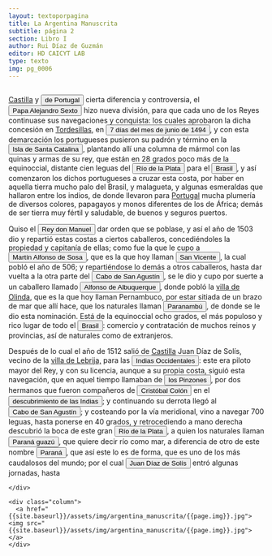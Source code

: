 ```yaml
---
layout: textoporpagina
title: La Argentina Manuscrita
subtitle: página 2
section: Libro I
author: Rui Díaz de Guzmán
editor: HD CAICYT LAB
type: texto
img: pg_0006
---
```


<div class="row">
	<div class="column">

<a href="https://recogito.pelagios.org/document/wzqxhk0h3vpikm/part/1/edit#706e3a0b-5adc-4455-acbd-feb7c9334bcb" target="_blank">Castilla</a> y <button class="balloon" data-balloon-pos="up" data-balloon-length="large" data-balloon="Refiere al Rey Juan antes mencionado">de Portugal</button> cierta diferencia y controversia, el <button class="balloon" data-balloon-pos="up" data-balloon-length="large" data-balloon="Alejandro VI (Játiva, Valencia, c. 1431–Roma, 18 de agosto de 1503) fue el papa n.º 214 de la Iglesia católica entre 1492 y 1503. Su nombre de nacimiento, en valenciano, era Roderic de Borja (Rodrigo de Borja en castellano o Borgia en italiano). Hijo de Jofré de Borja y Escrivà y de Isabel de Borja, hermana de Alfonso de Borja, obispo de Valencia y futuro papa Calixto III. Rodrigo Borja alcanzó el poder gracias al nepotismo y lo mantuvo por él, consiguiendo su ascenso dentro de la jerarquía de la Iglesia católica gracias a su relación con el papa Calixto III, de quien era sobrino. Esta relación familiar le facilitó el acceso a Cardenal diácono y el desempeño de numerosos cargos de gran importancia dentro y fuera de la Curia Romana, que le permitieron hacerse con las influencias políticas y el prestigio que, finalmente, le llevaron al solio pontificio en 1492.">Papa Alejandro Sexto</button> hizo nueva división, para que cada uno de los Reyes continuase sus navegaciones y conquista: los cuales aprobaron la dicha concesión en <a href="https://recogito.pelagios.org/document/wzqxhk0h3vpikm/part/1/edit#ec75af8b-0ea4-46ae-b217-f0e7af6d6d26" target="_blank">Tordesillas</a>, en <button class="balloon" data-balloon-pos="up" data-balloon-length="large" data-balloon="El Tratado de Tordesillas (en portugués: Tratado de Tordesilhas) fue el compromiso suscrito en la localidad de Tordesillas —situada en la actual provincia de Valladolid, en España—, el 7 de junio de 1494, entre los representantes de Isabel y Fernando, reyes de Castilla y de Aragón, por una parte, y los del rey Juan II de Portugal, por la otra, en virtud del cual se estableció un reparto de las zonas de navegación y conquista del océano Atlántico y del Nuevo Mundo mediante una línea situada 370 leguas al oeste de las islas de Cabo Verde, a fin de evitar conflictos de intereses entre la Monarquía Hispánica y el Reino de Portugal. En la práctica este tratado garantizaba al reino portugués que los españoles no interferirían en su ruta del cabo de Buena Esperanza, y viceversa los primeros no lo harían en las recientemente descubiertas Antillas.Aunque por Tratado de Tordesillas se conoce al convenio de límites en el océano Atlántico, ese día se firmó también en Tordesillas otro tratado por el cual se delimitaron las pesquerías del mar entre el cabo Bojador y el Río de Oro, y los límites del Reino de Fez en el norte de África.">7 días del mes de junio de 1494</button>, y con esta demarcación los portugueses pusieron su padrón y término en la <button class="balloon" data-balloon-pos="up" data-balloon-length="large" data-balloon="Es la isla que alberga actualmente a la ciudad de Florianópolis, sobre la costa del estado de Santa Catalina. La isla fue bautizada con su nombre moderno por Sebastián Caboto, que realizó allí una larga parada de reabastecimiento de su armada antes de adentrarse a explorar el Río de la Plata.">Isla de Santa Catalina</button>, plantando allí una columna de mármol con las quinas y armas de su rey, que están en 28 grados poco más de la equinoccial, distante cien leguas del <a href="https://recogito.pelagios.org/document/wzqxhk0h3vpikm/part/1/edit#f7fac2c2-9d21-43d9-899f-a427c504c655" target="_blank"><button class="balloon" data-balloon-pos="up" data-balloon-length="large" data-balloon="Refiere al Río">Río de la Plata</button></a> para el <a href="https://recogito.pelagios.org/document/wzqxhk0h3vpikm/part/1/edit#9ec88dac-b92e-4341-b780-d20e7ee64823" target="_blank"><button class="balloon" data-balloon-pos="up" data-balloon-length="large" data-balloon="La costa de lo que hoy es territorio brasileño fue el primer punto al que llegaron los europeos en América del Sur. La primera expedición que exploró la región fue un desprendimiento de la flota portuguesa que Vasco da Gama (c. 1460-1524) llevaba hacia oriente. Las naves dirigidas por Pedro Álvarez de Cabral (1467-1520) se alejaron excesivamente de la costa de África y terminaron en el extremo sur de actual territorio del Estado de Bahía, en que el permanecieron entre abril y mayo del año 1500. Los portuguese establecieron en la costa precarias feitorias para comerciar verzino o palo brasil con los nativos de las sociedades tupí y guaraní nativas. Recién en 1530 la corona brasileña tomaría acciones decididas para organizar la ocupación portuguesa y las actividades de explotación, cuando instaura el régimen de capitanías hereditarias que estructuraría el establecimiento colonial lusitano en brasil. Bibliografía: Johnson, H. B., &quot;Portuguese Settlement, 1500-1580&quot;, en Bethell, Leslie (ed.), Colonial Brazil, Cambridge, Cambridge University Press, 1987, pp. 1-38; Abulafia, David, El descubrimiento de la humanidad. Encuentros atlánticos en la era de Colón, Barcelona, Crítica, 2009 [2008]; Metcalf, Alida C., Go-Betweens and the Colonization of Brazil, 1500-1600, Austin, University of Texas Press, 2005; Vaz de Caminha, Pêro, Carta del descubrimiento del Brasil, Barcelona, Acantilado, 2009.">Brasil</button></a>, y así comenzaron los dichos portugueses a cruzar esta costa, por haber en aquella tierra mucho palo del Brasil, y malagueta, y algunas esmeraldas que hallaron entre los indios, de donde llevaron para <a href="https://recogito.pelagios.org/document/wzqxhk0h3vpikm/part/1/edit#9e50c2e3-d75b-4356-a532-f67628f8f5a8" target="_blank">Portugal</a> mucha plumería de diversos colores, papagayos y monos diferentes de los de África; demás de ser tierra muy fértil y saludable, de buenos y seguros puertos. 

Quiso el <button class="balloon" data-balloon-pos="up" data-balloon-length="large" data-balloon="Manuel I de Portugal, apodado El Afortunado (Alcochete, 31 de mayo de 1469 - Lisboa, 13 de diciembre de 1521) fue rey de Portugal. Fue el octavo hijo del infante Fernando de Portugal, duque de Viseu e hijo de Eduardo I, y de la infanta Beatriz de Aveiro, nieta de Juan I. En 1495 sucedió en el trono de Portugal a su primo Juan II quien, a la sazón, era también su cuñado al estar casado con su hermana Leonor de Viseu. Se le apodó O Venturoso y O Bem-Aventurado por los grandes logros y acontecimientos acaecidos durante su reinado, entre ellos el descubrimiento de la ruta Atlántica hacia las Indias por el cabo de Buena Esperanza y el descubrimiento de Brasil.">Rey don Manuel</button> dar orden que se poblase, y así el año de 1503 dio y repartió estas costas a ciertos caballeros, concediéndoles la propiedad y capitanía de ellas; como fue la que le cupo a <button class="balloon" data-balloon-pos="up" data-balloon-length="large" data-balloon="Martim Afonso de Sousa (Vila Viçosa, 1500 - Lisboa, 21 de julio de 1571), fue un noble, marino y militar portugués, recordado por haber participado en la primera expedición colonizadora de Brasil y por haber sido gobernador de la India portuguesa (1542-1545).. Es difícil la identificación de este personaje, ya que el Martín Alfonso de Sousa (1500-1571) referido tendría tres años al momento de las cesiones que meciona Ruy Díaz. Podría quizás tratarse de un homónimo. La gran figura posrtuguesa en el Brasil durante ese período fue Gonzalo Coelho (c. 1450-1512) quien condujo la segunda expedición portuguesa al Brasil en 1501 que desembarcó en el cabo de San Agustín, exploró la costas brasileñas y habría llevado a Américo Vespucio en su supuesto primer viaje. Coelho volvió a Brasil entre 1503 y 1504, cuando fundó Porto Seguro. Esta actidad fue realizada con la primera concesión firmada por el Rey de Portugal autorizando la explotación del palo brasil. Bibliografía: Johnson, H. B., &quot;Portuguese Settlement, 1500-1580&quot;, en Bethell, Leslie (ed.), Colonial Brazil, Cambridge, Cambridge University Press, 1987;  Metcalf, Alida, Go-Betweens and the Colonization of Brazil, 1500-1600, Austin, University of Texas Press, 2005,">Martín Alfonso de Sosa</button>, que es la que hoy llaman <a href="https://recogito.pelagios.org/document/wzqxhk0h3vpikm/part/1/edit#249a7a12-000e-467d-8795-7e96d8829fa8" target="_blank"><button class="balloon" data-balloon-pos="up" data-balloon-length="large" data-balloon="Refiere a la zona de Sao Pablo, Brasil. Primer asentamiento en la zona.">San Vicente</button></a>, la cual pobló el año de 506; y repartiéndose lo demás a otros caballeros, hasta dar vuelta a la otra parte del <a href="https://recogito.pelagios.org/document/wzqxhk0h3vpikm/part/1/edit#73a881ef-7d8e-440f-974a-7233e8273762" target="_blank"><button class="balloon" data-balloon-pos="up" data-balloon-length="large" data-balloon="Santo Agostinho, Cabo de Consolación, Pernambuco, Brasil">Cabo de San Agustín</button></a>, se le dio y cupo por suerte a un caballero llamado <button class="balloon" data-balloon-pos="up" data-balloon-length="large" data-balloon="Creo que refiere a Jorge de Albuquerque Coelho, hijo de Duarte Coelho Pereira (Porto, ca. 1485 - Lisboa, 7 de agosto de 1554) fue un militar y administrador colonial portugués. Fue el primer Capitán-donatario de la Capitanía de Pernambuco y fundador de Olinda.">Alfonso de Albuquerque</button>, donde pobló la <a href="https://recogito.pelagios.org/document/wzqxhk0h3vpikm/part/1/edit#27c9b87a-9f40-4e28-b147-bc3fe5ec10c6" target="_blank">villa de Olinda</a>, que es la que hoy llaman Pernambuco, por estar sitiada de un brazo de mar que allí hace, que los naturales llaman <button class="balloon" data-balloon-pos="up" data-balloon-length="large" data-balloon="En la región del Guairá, Paranambaré, o Paranambu? Según Pedro Vaz de Barros, nacido en Algarve. En 1603 nombrado gobernador de la capitania de São Vicente.. Canal de Santa Cruz, en el estado de Recife.">Paranambú</button>, de donde se le dio esta nominación. Está de la equinoccial ocho grados, el más populoso y rico lugar de todo el <a href="https://recogito.pelagios.org/document/wzqxhk0h3vpikm/part/1/edit#a35bc8fa-e620-4ee5-af42-a0d31735f476" target="_blank"><button class="balloon" data-balloon-pos="up" data-balloon-length="large" data-balloon="La costa de lo que hoy es territorio brasileño fue el primer punto al que llegaron los europeos en América del Sur. La primera expedición que exploró la región fue un desprendimiento de la flota portuguesa que Vasco da Gama (c. 1460-1524) llevaba hacia oriente. Las naves dirigidas por Pedro Álvarez de Cabral (1467-1520) se alejaron excesivamente de la costa de África y terminaron en el extremo sur de actual territorio del Estado de Bahía, en que el permanecieron entre abril y mayo del año 1500. Los portuguese establecieron en la costa precarias feitorias para comerciar verzino o palo brasil con los nativos de las sociedades tupí y guaraní nativas. Recién en 1530 la corona brasileña tomaría acciones decididas para organizar la ocupación portuguesa y las actividades de explotación, cuando instaura el régimen de capitanías hereditarias que estructuraría el establecimiento colonial lusitano en brasil. Bibliografía: Johnson, H. B., &quot;Portuguese Settlement, 1500-1580&quot;, en Bethell, Leslie (ed.), Colonial Brazil, Cambridge, Cambridge University Press, 1987, pp. 1-38; Abulafia, David, El descubrimiento de la humanidad. Encuentros atlánticos en la era de Colón, Barcelona, Crítica, 2009 [2008]; Metcalf, Alida C., Go-Betweens and the Colonization of Brazil, 1500-1600, Austin, University of Texas Press, 2005; Vaz de Caminha, Pêro, Carta del descubrimiento del Brasil, Barcelona, Acantilado, 2009.">Brasil</button></a>: comercio y contratación de muchos reinos y provincias, así de naturales como de extranjeros. 

Después de lo cual el año de 1512 salió de <a href="https://recogito.pelagios.org/document/wzqxhk0h3vpikm/part/1/edit#638b94ae-6eee-4f5c-b938-eb184ba62407" target="_blank">Castilla</a> Juan Díaz de Solís, vecino de la <a href="https://recogito.pelagios.org/document/wzqxhk0h3vpikm/part/1/edit#1276d04e-7cc5-4080-acf3-a534975abfcf" target="_blank">villa de Lebrija,</a> para las <button class="balloon" data-balloon-pos="up" data-balloon-length="large" data-balloon="Las Indias Occidentales se refiere, comúnmente, a las islas del Caribe denominadas Antillas y Bahamas. La aplicación de Indias Occidentales a esta región es, según la RAE, &quot;admisible siempre que no haya posible confusión con la denominación tradicional de todo el continente&quot;, aunque precisa que es uso influido por la denominación inglesa West Indies. Por tanto, originalmente se aplicó a América, aunque con este valor es un arcaísmo.Tradicionalmente, el nombre fue dado a las posesiones europeas en los nuevos territorios descubiertos y por descubrir en América, y que se dio inicio con la llegada de Cristóbal Colón en el siglo XV, quien por otro lado desconocía que en su viaje de circunnavegación había llegado a un Nuevo Mundo, en lugar de a las Indias. De aquí deriva el título de Rey de las Islas y Tierra Firme del mar Océano que por tradición histórica está vinculado a la monarquía española.Con la exploración y la cartografía del Nuevo Mundo por España, las más alejadas costas de Asia fueron llamadas &quot;Indias Orientales&quot; para distinguirlos de las nuevas tierras descubiertas más próximas al oeste, y que se denominaron Indias Occidentales. Las exploraciones y los estudios de cartografía extendieron la denominación de América en Europa para designar popularmente las nuevas tierras descubiertas.">Indias Occidentales</button>: este era piloto mayor del Rey, y con su licencia, aunque a su propia costa, siguió esta navegación, que en aquel tiempo llamaban de <button class="balloon" data-balloon-pos="up" data-balloon-length="large" data-balloon="Se refiere a Martín Alonso y Vicente Yáñez Pinzón (c. 1462- c. 1514), dos marinos nativos de Palos que acompañaron a Cristóbal Colón en su primer viaje como capitanes de las carabelas Niña y Pinta. Vicente Yañez Pinzón condujo en 1499 una exploración que recorrió el sur de las Antillas y la costa septentrional de América del Sur hasta la desembocadura del Amazonas. Fuentes Documentales: Pedro Mártirde Anglería, De Orbe Novo. Petri Martyris ab Angleria Mediolanensis Protonotarii Celaris Senatoris Decades. Cum Privilegio Imperiali, Alcalá de Henares, 1530 (Primera Década, Libro IX, Capítulos I, II y III) ; GonzaloFernández de Oviedo Historia General de las Indias. Tomo II, Madrid, Academia Nacional de la Historia, 1852. Edición de José Amador de los Ríos (Libro XXIV, Cap. II).">los Pinzones</button>, por dos hermanos que fueron compañeros de <button class="balloon" data-balloon-pos="up" data-balloon-length="large" data-balloon="Cristóbal Colón, Cristoforo Colombo en italiano o Christophorus Columbus en latín (Génova,n. 1​1​2​ c. 1436-14513​-Valladolid, 20 de mayo de 1506), fue un navegante, cartógrafo, almirante, virrey y gobernador general de las Indias Occidentales al servicio de la Corona de Castilla. Es famoso por haber realizado el &quot;descubrimiento&quot; de América, el 12 de octubre de 1492, al llegar a la isla de Guanahani, actualmente en las Bahamas.Efectuó cuatro viajes a las Indias —denominación del continente americano hasta la publicación del Planisferio de Martín Waldseemüller en 1507— y aunque posiblemente no fue el primer explorador europeo de América, se le considera el descubridor de un nuevo continente —por eso llamado el Nuevo Mundo— para Europa, al ser el primero que trazó una ruta de ida y vuelta a través del océano Atlántico y dio a conocer la noticia. Este hecho impulsó decisivamente la expansión mundial de la civilización europea, y la conquista y colonización por varias de sus potencias del continente americano.">Cristóbal Colón</button> en el <button class="balloon" data-balloon-pos="up" data-balloon-length="large" data-balloon="Refiere al denominado &quot;Descubrimiento de América&quot;,  acontecimiento histórico que comenzó con la llegada a América el 12 de octubre de 1492 de una expedición capitaneada por Cristóbal Colón por mandato de los reyes Isabel y Fernando de Castilla que había partido del Puerto de Palos dos meses y nueve días antes y, tras cruzar el océano Atlántico, llegó a una isla del continente americano, Guanahaní, a lo que él creía era la India. Varios años después los europeos fueron dándose cuenta de que las tierras a las que había llegado Colón no estaban conectadas por tierra sino que formaban un continente distinto, y a partir de 1507 se le empezaría a llamar América.">descubrimiento de las Indias</button>; y continuando su derrota llegó al <a href="https://recogito.pelagios.org/document/wzqxhk0h3vpikm/part/1/edit#bff7f956-6341-452b-b2a0-426501dce10b" target="_blank"><button class="balloon" data-balloon-pos="up" data-balloon-length="large" data-balloon="Cabo Santo Agostinho, Pernambuco">Cabo de San Agustín</button></a>; y costeando por la vía meridional, vino a navegar 700 leguas, hasta ponerse en 40 grados, y retrocediendo a mano derecha descubrió la boca de este gran <a href="https://recogito.pelagios.org/document/wzqxhk0h3vpikm/part/1/edit#40f930d3-e7b8-46e3-b73a-ce082e5cdef1" target="_blank"><button class="balloon" data-balloon-pos="up" data-balloon-length="large" data-balloon="Refiere al Río de la Plata">Río de la Plata</button></a>, a quien los naturales llaman <a href="https://recogito.pelagios.org/document/wzqxhk0h3vpikm/part/1/edit#9a7a8f3b-6dab-4987-bef4-72b43ee31f9b" target="_blank"><button class="balloon" data-balloon-pos="up" data-balloon-length="large" data-balloon="Refiere al Río de la Plata, nombre utilizados por población nativa">Paraná guazú</button></a>, que quiere decir río como mar, a diferencia de otro de este nombre <a href="https://recogito.pelagios.org/document/wzqxhk0h3vpikm/part/1/edit#14a163f2-737b-4c47-b995-946a999a7bf2" target="_blank"><button class="balloon" data-balloon-pos="up" data-balloon-length="large" data-balloon="Se refiere al río Paraná.. Se refiere al Río Paraná.">Paraná</button></a>, que así este lo es de forma, que es uno de los más caudalosos del mundo; por el cual <button class="balloon" data-balloon-pos="up" data-balloon-length="large" data-balloon="Juan Pedro Díaz de Solís (o João Pedro Dias de Solis en portugués) (Lebrija (Sevilla), 1470,​ o São Pedro de Solis (Alentejo) Portugal3​ – Punta Gorda, Uruguay, 20 de enero de 1516) fue un navegante y un explorador, uno de los primeros en llegar al Río de la Plata.">Juan Díaz de Solís</button> entró algunas jornadas, hasta 

	</div>

	<div class="column">
	  <a href="{{site.baseurl}}/assets/img/argentina_manuscrita/{{page.img}}.jpg"><img src="{{site.baseurl}}/assets/img/argentina_manuscrita/{{page.img}}.jpg"></a>
	</div>

</div> 

